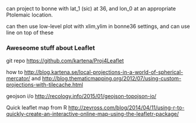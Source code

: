 can project to bonne with lat_1 (sic) at 36, and lon_0 at an appropriate Ptolemaic location.

can then use low-level plot with xlim,ylim in bonne36 settings, and can use line on top of these


### Aweseome stuff about Leaflet ###

git repo <https://github.com/kartena/Proj4Leaflet>

how to <http://blog.kartena.se/local-projections-in-a-world-of-spherical-mercator/> and <http://blog.thematicmapping.org/2012/07/using-custom-projections-with-tilecache.html>


geojson i/o <http://recology.info/2015/01/geojson-topojson-io/>

Quick leaflet map from R <http://zevross.com/blog/2014/04/11/using-r-to-quickly-create-an-interactive-online-map-using-the-leafletr-package/>